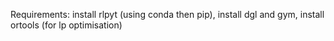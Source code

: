 Requirements: install rlpyt (using conda then pip), install dgl and gym, install ortools (for lp optimisation)
